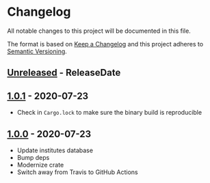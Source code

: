 # Changelog

All notable changes to this project will be documented in this file.

The format is based on [Keep a Changelog](http://keepachangelog.com/)
and this project adheres to [Semantic Versioning](http://semver.org/).

<!-- next-header -->

## [Unreleased] - ReleaseDate

## [1.0.1] - 2020-07-23
- Check in `Cargo.lock` to make sure the binary build is reproducible

## [1.0.0] - 2020-07-23
- Update institutes database
- Bump deps
- Modernize crate
- Switch away from Travis to GitHub Actions

<!-- next-url -->
[Unreleased]: https://github.com/svenstaro/fints-institute-db/compare/v1.0.1...HEAD
[1.0.1]: https://github.com/svenstaro/fints-institute-db/compare/v1.0.0...v1.0.1
[1.0.0]: https://github.com/svenstaro/miniserve/compare/0.4.0...v1.0.0

